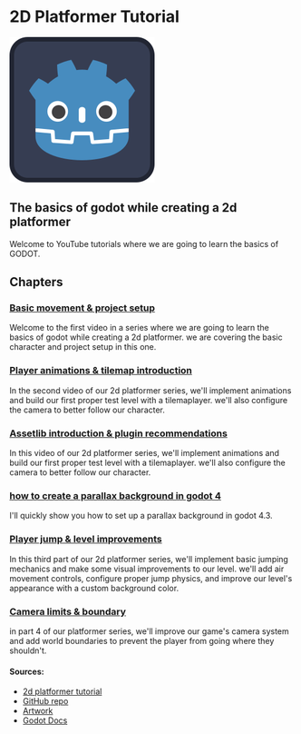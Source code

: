 # 2D Platformer Tutorial
![GODOT](https://github.com/ikostan/2d_platformer_tutorial/blob/main/icon.svg)
## The basics of godot while creating a 2d platformer

Welcome to YouTube tutorials where we are going to learn the basics of GODOT.

## Chapters

### [Basic movement & project setup](https://www.youtube.com/watch?v=5XBSjsHTY8g&list=PLS_-svNHQV8gn-3NtT7kWB6jKIlaJ2nBd&index=1)

Welcome to the first video in a series where we are going to learn the basics
of godot while creating a 2d platformer. we are covering the basic character
and project setup in this one.

### [Player animations & tilemap introduction](https://www.youtube.com/watch?v=g2EPmL6h2tE&list=PLS_-svNHQV8gn-3NtT7kWB6jKIlaJ2nBd&index=2)

In the second video of our 2d platformer series, we'll implement animations and
build our first proper test level with a tilemaplayer. we'll also configure the
camera to better follow our character.

### [Assetlib introduction & plugin recommendations](https://www.youtube.com/watch?v=PF-AZ3ulJlU&list=PLS_-svNHQV8gn-3NtT7kWB6jKIlaJ2nBd&index=3)

In this video of our 2d platformer series, we'll implement animations and build
our first proper test level with a tilemaplayer. we'll also configure the camera
to better follow our character.

### [how to create a parallax background in godot 4](https://www.youtube.com/watch?v=OQQhvW31arc)

I'll quickly show you how to set up a parallax background in godot 4.3.

### [Player jump & level improvements](https://www.youtube.com/watch?v=wc1duIY9UQI&list=PLS_-svNHQV8gn-3NtT7kWB6jKIlaJ2nBd&index=4)

In this third part of our 2d platformer series, we'll implement basic jumping
mechanics and make some visual improvements to our level. we'll add air
movement controls, configure proper jump physics, and improve our level's
appearance with a custom background color.

### [Camera limits & boundary](https://www.youtube.com/watch?v=thJkCRru5II&list=PLS_-svNHQV8gn-3NtT7kWB6jKIlaJ2nBd&index=5)

in part 4 of our platformer series, we'll improve our game's camera system and
add world boundaries to prevent the player from going where they shouldn't.

#### Sources: 

- [2d platformer tutorial](https://www.youtube.com/watch?v=5XBSjsHTY8g&list=PLS_-svNHQV8gn-3NtT7kWB6jKIlaJ2nBd)
- [GitHub repo](https://github.com/kahanscious/youtube-2d-platformer-series/tree/main)
- [Artwork](https://ansimuz.itch.io/gothicvania-patreon-collection)
- [Godot Docs](https://docs.godotengine.org/en/stable/)